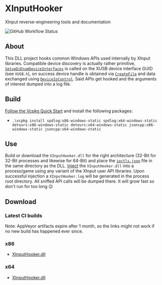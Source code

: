 # XInputHooker

XInput reverse-engineering tools and documentation

![GitHub Workflow Status](https://img.shields.io/github/workflow/status/nefarius/XInputHooker/MSBuild)

## About

This DLL project hooks common Windows APIs used internally by XInput libraries. Compatible device discovery is actually rather primitive, [`SetupDiEnumDeviceInterfaces`](https://docs.microsoft.com/en-us/windows/win32/api/setupapi/nf-setupapi-setupdienumdeviceinterfaces) is called on the XUSB device interface GUID (see `XUSB.h`), on success device handle is obtained via [`CreateFile`](https://docs.microsoft.com/en-us/windows/win32/api/fileapi/nf-fileapi-createfilea) and data exchanged using [`DeviceIoControl`](https://docs.microsoft.com/en-us/windows/win32/api/ioapiset/nf-ioapiset-deviceiocontrol). Said APIs get hooked and the arguments of interest dumped into a log file.

## Build

[Follow the Vcpkg Quick Start](https://github.com/Microsoft/vcpkg#quick-start) and install the following packages:

- `.\vcpkg install spdlog:x86-windows-static spdlog:x64-windows-static detours:x86-windows-static detours:x64-windows-static jsoncpp:x86-windows-static jsoncpp:x64-windows-static`

## Use

Build or download the `XInputHooker.dll` for the right architecture (32-Bit for 32-Bit processes and likewise for 64-Bit) and place the [`ioctls.json`](./XInputHooker/ioctls.json) file in the same directory as the DLL. [Inject](https://github.com/nefarius/Injector) the `XInputHooker.dll` into a process/game using any variant of the XInput user API libraries. Upon successful injection a `XInputHooker.log` will be generated in the process root directory. All sniffed API calls will be dumped there. It will grow fast so don't run for too long 😉

## Download

### Latest CI builds

Note: AppVeyor artifacts expire after 1 month, so the links might not work if no new build has happened ever since.

### x86

- [XInputHooker.dll](https://ci.appveyor.com/api/projects/nefarius/XInputHooker/artifacts/bin/x86/XInputHooker.dll?job=Platform%3A%20x86)

### x64

- [XInputHooker.dll](https://ci.appveyor.com/api/projects/nefarius/XInputHooker/artifacts/bin/x64/XInputHooker.dll?job=Platform%3A%20x64)
